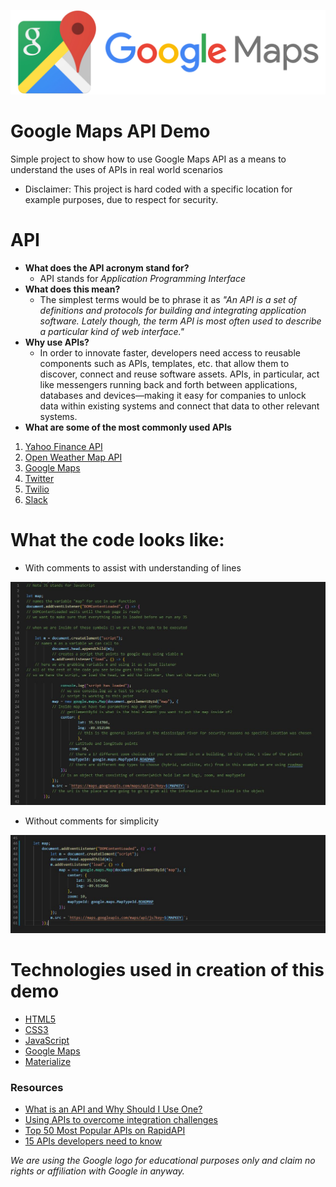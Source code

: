 ![Google maps logo](https://github.com/welljer/google_maps_Demo/blob/master/images/google_maps_logo.png)
# Google Maps API Demo
Simple project to show how to use Google Maps API as a means to understand the uses of APIs in real world scenarios
* Disclaimer:
This project is hard coded with a specific location for example purposes, due to respect for security.

# API 
* **What does the API acronym stand for?**
    * API stands for _Application Programming Interface_
* **What does this mean?**
    * The simplest terms would be to phrase it as _"An API is a set of definitions and protocols for building and integrating application software. Lately though, the term API is most often used to describe a particular kind of web interface."_
* **Why use APIs?**
    * In order to innovate faster, developers need access to reusable components such as APIs, templates, etc. that allow them to discover, connect and reuse software assets. APIs, in particular, act like messengers running back and forth between applications, databases and devices––making it easy for companies to unlock data within existing systems and connect that data to other relevant systems.    
* **What are some of the most commonly used APIs**
1. [Yahoo Finance API](https://rapidapi.com/apidojo/api/yahoo-finance1)
2. [Open Weather Map API](https://openweathermap.org/) 
3. [Google Maps](https://developers.google.com/maps/documentation/javascript/tutorial)
4. [Twitter](https://developer.twitter.com/)
5. [Twilio](https://www.twilio.com/)
6. [Slack](https://api.slack.com/)

# What the code looks like:
* With comments to assist with understanding of lines

![link to JS picture with comments](https://github.com/welljer/google_maps_Demo/blob/master/images/js_comments.JPG)

* Without comments for simplicity 

![link to JS picture without comments](https://github.com/welljer/google_maps_Demo/blob/master/images/js_no_comments.JPG)

# Technologies used in creation of this demo

* [HTML5](https://developer.mozilla.org/en-US/docs/Web/Guide/HTML/HTML5)
* [CSS3](http://www.css3.info/)
* [JavaScript](https://www.javascript.com/)
* [Google Maps](https://developers.google.com/maps/documentation/javascript/tutorial)
* [Materialize](https://materializecss.com/about.html)

### Resources
* [What is an API and Why Should I Use One?](https://medium.com/@TebbaVonMathenstien/what-is-an-api-and-why-should-i-use-one-863c3365726b)
* [Using APIs to overcome integration challenges](https://www.mulesoft.com/resources/api/overcome-integration-challenges)
* [Top 50 Most Popular APIs on RapidAPI](https://rapidapi.com/blog/most-popular-api/)
* [15 APIs developers need to know](https://www.creativebloq.com/web-design/apis-developers-need-know-121518469)

 _We are using the Google logo for educational purposes only and claim no rights or affiliation with Google in anyway._